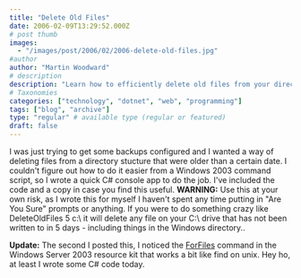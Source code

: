 ```yaml
---
title: "Delete Old Files"
date: 2006-02-09T13:29:52.000Z
# post thumb
images:
  - "/images/post/2006/02/2006-delete-old-files.jpg"
#author
author: "Martin Woodward"
# description
description: "Learn how to efficiently delete old files from your directory with a custom C# app, plus a safer alternative in Windows Server 2003."
# Taxonomies
categories: ["technology", "dotnet", "web", "programming"]
tags: ["blog", "archive"]
type: "regular" # available type (regular or featured)
draft: false
---
```


I was just trying to get some backups configured and I wanted a way of deleting files from a directory stucture that were older than a certain date. I couldn't figure out how to do it easier from a Windows 2003 command script, so I wrote a quick C# console app to do the job. I've included the code and a copy in case you find this useful. **WARNING:** Use this at your own risk, as I wrote this for myself I haven't spent any time putting in "Are You Sure" prompts or anything. If you were to do something crazy like DeleteOldFiles 5 c:\ it will delete any file on your C:\ drive that has not been written to in 5 days - including things in the Windows directory..

**Update:** The second I posted this, I noticed the [ForFiles](http://technet2.microsoft.com/WindowsServer/en/Library/9660fea1-65c7-48cf-b466-204ba159381e1033.mspx) command in the Windows Server 2003 resource kit that works a bit like find on unix. Hey ho, at least I wrote some C# code today.
